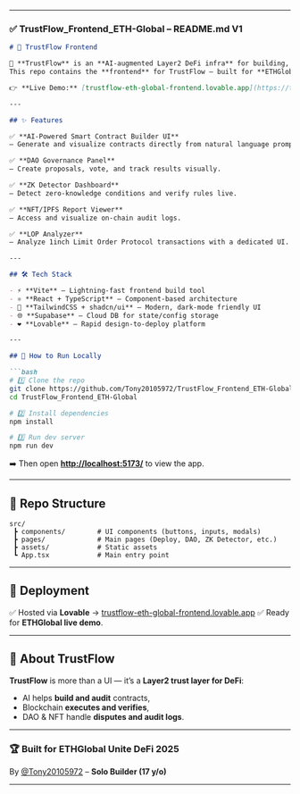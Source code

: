 

---

### ✅ **TrustFlow\_Frontend\_ETH-Global – README.md V1**

````markdown
# 🌌 TrustFlow Frontend

🚀 **TrustFlow** is an **AI-augmented Layer2 DeFi infra** for building, verifying, and enforcing smart contracts **on-chain**.  
This repo contains the **frontend** for TrustFlow — built for **ETHGlobal Unite DeFi 2025**.

👉 **Live Demo:** [trustflow-eth-global-frontend.lovable.app](https://trustflow-eth-global-frontend.lovable.app)

---

## ✨ Features

✅ **AI-Powered Smart Contract Builder UI**  
– Generate and visualize contracts directly from natural language prompts.

✅ **DAO Governance Panel**  
– Create proposals, vote, and track results visually.

✅ **ZK Detector Dashboard**  
– Detect zero-knowledge conditions and verify rules live.

✅ **NFT/IPFS Report Viewer**  
– Access and visualize on-chain audit logs.

✅ **LOP Analyzer**  
– Analyze 1inch Limit Order Protocol transactions with a dedicated UI.

---

## 🛠 Tech Stack

- ⚡ **Vite** – Lightning-fast frontend build tool  
- ⚛️ **React + TypeScript** – Component-based architecture  
- 🎨 **TailwindCSS + shadcn/ui** – Modern, dark-mode friendly UI  
- 🌐 **Supabase** – Cloud DB for state/config storage  
- ❤️ **Lovable** – Rapid design-to-deploy platform

---

## 🚀 How to Run Locally

```bash
# 1️⃣ Clone the repo
git clone https://github.com/Tony20105972/TrustFlow_Frontend_ETH-Global.git
cd TrustFlow_Frontend_ETH-Global

# 2️⃣ Install dependencies
npm install

# 3️⃣ Run dev server
npm run dev
````

➡️ Then open **[http://localhost:5173/](http://localhost:5173/)** to view the app.

---

## 📂 Repo Structure

```
src/
 ┣ components/        # UI components (buttons, inputs, modals)
 ┣ pages/             # Main pages (Deploy, DAO, ZK Detector, etc.)
 ┣ assets/            # Static assets
 ┗ App.tsx            # Main entry point
```

---

## 📡 Deployment

✅ Hosted via **Lovable** → [trustflow-eth-global-frontend.lovable.app](https://trustflow-eth-global-frontend.lovable.app)
✅ Ready for **ETHGlobal live demo**.

---

## 📜 About TrustFlow

**TrustFlow** is more than a UI — it’s a **Layer2 trust layer for DeFi**:

* AI helps **build and audit** contracts,
* Blockchain **executes and verifies**,
* DAO & NFT handle **disputes and audit logs**.

---

### 🏆 Built for **ETHGlobal Unite DeFi 2025**

By [@Tony20105972](https://github.com/Tony20105972) – **Solo Builder (17 y/o)**


---


